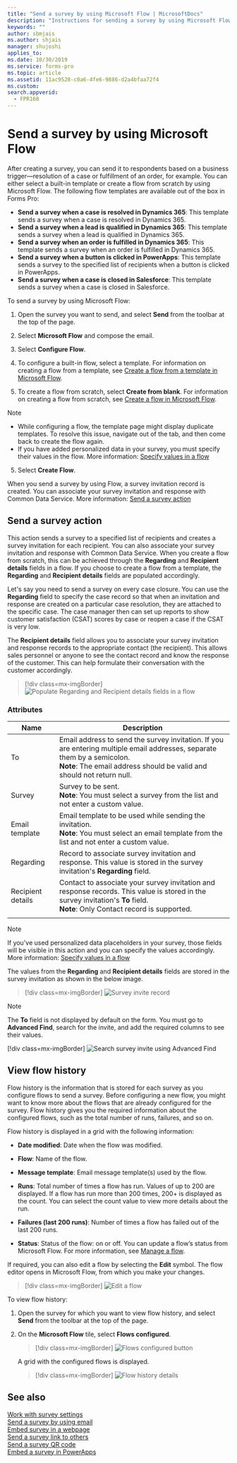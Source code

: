```yaml
---
title: "Send a survey by using Microsoft Flow | MicrosoftDocs"
description: "Instructions for sending a survey by using Microsoft Flow"
keywords: ""
author: sbmjais
ms.author: shjais
manager: shujoshi
applies_to: 
ms.date: 10/30/2019
ms.service: forms-pro
ms.topic: article
ms.assetid: 11ac9528-c0a6-4fe6-9886-d2a4bfaa72f4
ms.custom: 
search.appverid:
  - FPR160
---
```


# Send a survey by using Microsoft Flow

After creating a survey, you can send it to respondents based on a business trigger&#8212;resolution of a case or fulfillment of an order, for example. You can either select a built-in template or create a flow from scratch by using Microsoft Flow. The following flow templates are available out of the box in Forms Pro:

- **Send a survey when a case is resolved in Dynamics 365**: This template sends a survey when a case is resolved in Dynamics 365.
- **Send a survey when a lead is qualified in Dynamics 365**: This template sends a survey when a lead is qualified in Dynamics 365.
- **Send a survey when an order is fulfilled in Dynamics 365**: This template sends a survey when an order is fulfilled in Dynamics 365.
- **Send a survey when a button is clicked in PowerApps**: This template sends a survey to the specified list of recipients when a button is clicked in PowerApps.
- **Send a survey when a case is closed in Salesforce**: This template sends a survey when a case is closed in Salesforce.

To send a survey by using Microsoft Flow:

1.  Open the survey you want to send, and select **Send** from the toolbar at the top of the page.

2. Select **Microsoft Flow** and compose the email.

3.  Select **Configure Flow**.

4.  To configure a built-in flow, select a template. For information on creating a flow from a template, see [Create a flow from a template in Microsoft Flow](https://docs.microsoft.com/flow/get-started-logic-template). 

5.  To create a flow from scratch, select **Create from blank**. For information on creating a flow from scratch, see [Create a flow in Microsoft Flow](https://docs.microsoft.com/flow/get-started-logic-flow).

> [!NOTE]
> - While configuring a flow, the template page might display duplicate templates. To resolve this issue, navigate out of the tab, and then come back to create the flow again.
> - If you have added personalized data in your survey, you must specify their values in the flow. More information: [Specify values in a flow](personalize-survey.md#specify-values-in-a-flow)

5.  Select **Create Flow**.

When you send a survey by using Flow, a survey invitation record is created. You can associate your survey invitation and response with Common Data Service. More information: [Send a survey action](#send-a-survey-action)

## Send a survey action

This action sends a survey to a specified list of recipients and creates a survey invitation for each recipient. You can also associate your survey invitation and response with Common Data Service. When you create a flow from scratch, this can be achieved through the **Regarding** and **Recipient details** fields in a flow. If you choose to create a flow from a template, the **Regarding** and **Recipient details** fields are populated accordingly.

Let's say you need to send a survey on every case closure. You can use the **Regarding** field to specify the case record so that when an invitation and response are created on a particular case resolution, they are attached to the specific case. The case manager then can set up reports to show customer satisfaction (CSAT) scores by case or reopen a case if the CSAT is very low.

The **Recipient details** field allows you to associate your survey invitation and response records to the appropriate contact (the recipient). This allows sales personnel or anyone to see the contact record and know the response of the customer. This can help formulate their conversation with the customer accordingly.

> [!div class=mx-imgBorder]
> ![Populate Regarding and Recipient details fields in a flow](media/associate-survey.png "Populate Regarding and Recipient details fields in a flow")  

### Attributes

|Name|Description|
|---|----|
|To|Email address to send the survey invitation. If you are entering multiple email addresses, separate them by a semicolon.<br>**Note**: The email address should be valid and should not return null.|
|Survey|Survey to be sent.<br>**Note**: You must select a survey from the list and not enter a custom value.|
|Email template|Email template to be used while sending the invitation.<br>**Note**: You must select an email template from the list and not enter a custom value.|
|Regarding|Record to associate survey invitation and response. This value is stored in the survey invitation's **Regarding** field.|
|Recipient details|Contact to associate your survey invitation and response records. This value is stored in the survey invitation's **To** field.<br>**Note**: Only Contact record is supported.|
|||

> [!NOTE]
> If you've used personalized data placeholders in your survey, those fields will be visible in this action and you can specify the values accordingly. More information: [Specify values in a flow](personalize-survey.md#specify-values-in-a-flow)

The values from the **Regarding** and **Recipient details** fields are stored in the survey invitation as shown in the below image.

> [!div class=mx-imgBorder]
> ![Survey invite record](media/survey-invite.png "Survey invite record")  

> [!NOTE]
> The **To** field is not displayed by default on the form. You must go to **Advanced Find**, search for the invite, and add the required columns to see their values.
>
> [!div class=mx-imgBorder]
> ![Search survey invite using Advanced Find](media/survey-invite-adv-find.png "Search survey invite using Advanced Find") 

## View flow history

Flow history is the information that is stored for each survey as you configure flows to send a survey. Before configuring a new flow, you might want to know more about the flows that are already configured for the survey. Flow history gives you the required information about the configured flows, such as the total number of runs, failures, and so on.

Flow history is displayed in a grid with the following information:

- **Date modified**: Date when the flow was modified.

- **Flow**: Name of the flow.

- **Message template**: Email message template(s) used by the flow.

- **Runs**: Total number of times a flow has run. Values of up to 200 are displayed. If a flow has run more than 200 times, 200+ is displayed as the count. You can select the count value to view more details about the run.

- **Failures (last 200 runs)**: Number of times a flow has failed out of the last 200 runs.

- **Status**: Status of the flow: on or off. You can update a flow’s status from Microsoft Flow. For more information, see [Manage a flow](https://docs.microsoft.com/flow/get-started-logic-flow#manage-a-flow).  

If required, you can also edit a flow by selecting the **Edit** symbol. The flow editor opens in Microsoft Flow, from which you make your changes.

> [!div class=mx-imgBorder]
> ![Edit a flow](media/edit-flow.png "Edit a flow")  

To view flow history:

1.  Open the survey for which you want to view flow history, and select **Send** from the toolbar at the top of the page.

2.  On the **Microsoft Flow** tile, select **Flows configured**.

    > [!div class=mx-imgBorder]
    > ![Flows configured button](media/flows-configured.png "Flows configured button")  

    A grid with the configured flows is displayed.

    > [!div class=mx-imgBorder]
    > ![Flow history details](media/flow-history-details.png "Flow history details")  

## See also

[Work with survey settings](invite-settings.md)<br>
[Send a survey by using email](send-survey-email.md)<br>
[Embed survey in a webpage](embed-web-page.md)<br>
[Send a survey link to others](send-survey-link.md)<br>
[Send a survey QR code](send-survey-qrcode.md)<br>
[Embed a survey in PowerApps](embed-survey-powerapps.md)
